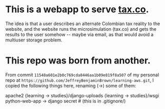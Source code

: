 # This is a webapp to serve [tax.co](https://github.com/ofiscal/tax.co).

The idea is that a user describes an alternate Colombian tax reality to the website,
and the website runs the microsimulation (tax.co)
and gets the results to the user somehow -- maybe via email,
as that would avoid a multiuser storage problem.

# This repo was born from another.

From commit `11548a601e2b0c769cda8446aa1b09e819f8a507`
of my personal repo at
`https://github.com/JeffreyBenjaminBrown/learning-aws.git`,
I copied the following things here,
renaming (->) some of them:

  apache2
  {learning      -> studies}/django-uploads
  {learning      -> studies}/wsgi
  python-web-app -> django
  secret          # (this is in .gitignore/)
